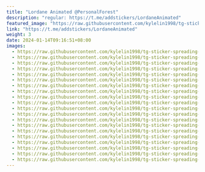 ```yaml
---
title: "Lordane Animated @PersonalForest"
description: "regular: https://t.me/addstickers/LordaneAnimated"
featured_image: "https://raw.githubusercontent.com/kylelin1998/tg-sticker-spreading-worldwide-images/main/img/9fa68fd0-2145-4a66-96da-a8ae354c207e.jpg"
link: "https://t.me/addstickers/LordaneAnimated"
weight: 3
date: 2024-01-14T09:16:51+08:00
images:
  - https://raw.githubusercontent.com/kylelin1998/tg-sticker-spreading-worldwide-images/main/img/9fa68fd0-2145-4a66-96da-a8ae354c207e.jpg
  - https://raw.githubusercontent.com/kylelin1998/tg-sticker-spreading-worldwide-images/main/img/7ac07618-2fb7-4de7-a093-cf0c0bafcb27.jpg
  - https://raw.githubusercontent.com/kylelin1998/tg-sticker-spreading-worldwide-images/main/img/028e80b9-d085-48b5-ad89-3e011e598dcc.jpg
  - https://raw.githubusercontent.com/kylelin1998/tg-sticker-spreading-worldwide-images/main/img/afb38602-6918-4379-a705-69150c2ef3ea.jpg
  - https://raw.githubusercontent.com/kylelin1998/tg-sticker-spreading-worldwide-images/main/img/369653c5-309e-4fbb-a356-1e44ff6c2061.jpg
  - https://raw.githubusercontent.com/kylelin1998/tg-sticker-spreading-worldwide-images/main/img/b6ad8977-eebd-4fe4-8893-18155dc1f27d.jpg
  - https://raw.githubusercontent.com/kylelin1998/tg-sticker-spreading-worldwide-images/main/img/5a99cdc3-0c8e-45a3-9d97-cfd4ff64d82e.jpg
  - https://raw.githubusercontent.com/kylelin1998/tg-sticker-spreading-worldwide-images/main/img/87b84300-8ef4-49c6-b3ca-59b53a1b0374.jpg
  - https://raw.githubusercontent.com/kylelin1998/tg-sticker-spreading-worldwide-images/main/img/e8a915c2-02cc-4054-b4df-87e03a9719d5.jpg
  - https://raw.githubusercontent.com/kylelin1998/tg-sticker-spreading-worldwide-images/main/img/bb5e456a-bdaf-4ec9-b3ba-34f930d0d8a0.jpg
  - https://raw.githubusercontent.com/kylelin1998/tg-sticker-spreading-worldwide-images/main/img/ba249fad-55da-4ab4-984d-8c9358f445a2.jpg
  - https://raw.githubusercontent.com/kylelin1998/tg-sticker-spreading-worldwide-images/main/img/d6a1f4b8-6d76-4f76-adbe-5ef468bab5f9.jpg
  - https://raw.githubusercontent.com/kylelin1998/tg-sticker-spreading-worldwide-images/main/img/97d6af01-331a-41a1-a4cf-041e1de2369a.jpg
  - https://raw.githubusercontent.com/kylelin1998/tg-sticker-spreading-worldwide-images/main/img/a108be45-82c8-46d1-912b-09c17dc19746.jpg
  - https://raw.githubusercontent.com/kylelin1998/tg-sticker-spreading-worldwide-images/main/img/74cdf62b-9991-48c7-931d-d2e6f5c6e1b3.jpg
  - https://raw.githubusercontent.com/kylelin1998/tg-sticker-spreading-worldwide-images/main/img/b79f9151-b613-4912-8e9d-71e239208948.jpg
  - https://raw.githubusercontent.com/kylelin1998/tg-sticker-spreading-worldwide-images/main/img/9d790601-9324-4036-9d04-ee4535409b19.jpg
  - https://raw.githubusercontent.com/kylelin1998/tg-sticker-spreading-worldwide-images/main/img/17961f5b-f383-421e-844a-47f6acd36c14.jpg
  - https://raw.githubusercontent.com/kylelin1998/tg-sticker-spreading-worldwide-images/main/img/13cb50c4-5fb5-4581-9164-9a4559007e4c.jpg
  - https://raw.githubusercontent.com/kylelin1998/tg-sticker-spreading-worldwide-images/main/img/55854e20-349b-4889-a570-c5cc5a27e2b8.jpg
---
```

